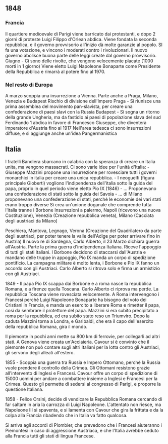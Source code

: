 ## 1848
### Francia
Il quartiere medioevale di Parigi viene barricato dai protestanti, e dopo 2 giorni di proteste Luigi Filippo d'Orlean abdica. Viene fondata la seconda repubblica, e il governo provvisorio all'inizio dà molte garanzie al popolo. SI fa una votazione, e vincono i moderati contro i rivoluzionari. Il nuovo governo abolisce buona parte delle leggi create dal governo provvisorio.
Giugno - Ci sono delle rivolte, che vengono velocemente placate (1000 morti in 1 giorno)
Viene eletto Luigi Napoleone Bonaparte come Presidente della Repubblica e rimarrà al potere fino al 1970.

### Nel resto di Europa
A marzo scoppia una insurrezione a Vienna.
Parte anche a Praga, Milano, Venezia e Budapest
Rischio di divisione dell'Impero
Praga - Si riunisce una prima assemblea del movimento pan-slavista, per creare una confederazione di paesi slavi con la Russia
Budapest - Si sogna un ritorno della grande Ungheria, ma da fastidio ai paesi di popolazione slava del sud
Ferdinando 1 abdica in favore di Francesco Giuseppe, che diventerà imperatore d'Austria fino al 1917
Nell'area tedesca ci sono insurrezioni diffuse, e si aggiunge anche un'idea Pangermanistica

## Italia
I fratelli Bandiera sbarcano in calabria con la speranza di creare un Italia unita, ma vengono massacrati.
Ci sono varie idee per l'unità d'Italia:
	- Giuseppe Mazzini propone una insurrezione per rovesciare tutti i governi monarchici in italia per creare una unica repubblica.
	- I neoguelfi (figura principale Gioberti) vogliono l'indipendenza dell'italia sotto la guida del papa, proprio in quel periodo viene eletto Pio IX (1846)
	- ... Proponevano una confederazione di stati sotto la guida dei Savoia
	- ... di Milano proponevano una confederazione di stati, perchè le economie dei vari stati erano troppo diverse
Si crea un'unione doganale che comprende tutta l'italia tranne i Borbone
Insurrezioni a palermo, Napoli (ricevono una nuova Costituzione), Venezia (Creazione repubblica veneta), Milano (Cacciata degli austriaci da Milano)

Peschiera, Mantova, Legnago, Verona (Creazione del Quadrilatero da parte degli austriaci, per poter tenere la valle dell'Adige per poter arrivare fino in Austria)
Il nuovo re di Sardegna, Carlo Alberto, il 23 Marzo dichiara guerra all'Austria. Parte la prima guerra d'indipendenza Italiana. Riceve l'appoggio di tutti gli stati Italiani. I Borbone decidono di staccarsi dall'Austria e mandano delle truppe in appoggio, Pio IX manda un corpo di spedizione pontificio. La campagna militare è molto lenta, i Borbone e Pio IX fanno un accordo con gli Austriaci. Carlo Alberto si ritrova solo e firma un armistizio con gli Austriaci.

1849 - Il papa Pio IX scappa dai Borbone e a roma nasce la repubblica Romana, e a firenze quella Toscana.
Carlo Alberto ci riprova ma perde. La repubblica Toscana viene rovesciata velocemente. A Roma intervengono i Francesi perchè Luigi Napoleone Bonaparte ha bisogno del voto dei Cristiani in Francia, e manda un esercito a liberare Roma e rimetter il papa, così da sembrare il protettore del papa. Mazzini si era subito precipitato a roma per la repubblica, ed era subito stato reso un Triumviro. Dopo la caduta Mazzini torna a Londra, e Garibaldi, che era il capo dell'esercito della repubblica Romana, gira il mondo.

Il piemonte in pochi anni mette su 800 km di ferrovie, per collegarli ad altri stati. A Genova viene creata un'Acciaieria. Cavour si è convinto che il piemonte non può contare sugli altri Italiani per la lotta contro gli Austriaci, gli servono degli alleati all'estero.

1855 - Scoppia una guerra tra Russia e Impero Ottomano, perchè la Russia vuole prendere il controllo della Crimea. Gli Ottomani resistono grazie all'intervento di Inglesi e Francesi. Cavour offre un corpo di spedizione di 15000 uomini per andare a combattere insieme a Inglesi e Francesi per la Crimea. Questo gli permette di sedersi al congresso di Parigi, e proporre la questione Italiana.

1858 - Felice Orsini, decide di vendicare la Repubblica Romana cercando di far saltare in aria la carrozza di Luigi Napoleone. L'attentato non riesce, ma Napoleone III si spaventa, e si lamenta con Cavour che gira la frittata e da la colpa alla Francia ribadendo che in Italia va fatto qualcosa.

Si arriva agli accordi di Plombier, che prevedono che i Francesi aiuteranno i Piemontesi in caso di aggressione Austriaca, e che l'Italia avrebbe ceduto alla Francia tutti gli stati di lingua Francese.